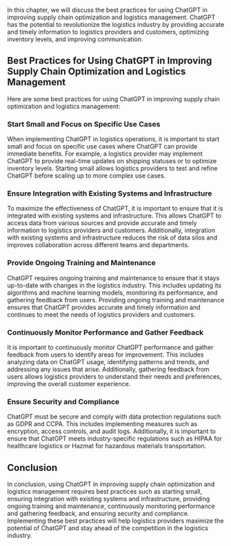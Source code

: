 
In this chapter, we will discuss the best practices for using ChatGPT in improving supply chain optimization and logistics management. ChatGPT has the potential to revolutionize the logistics industry by providing accurate and timely information to logistics providers and customers, optimizing inventory levels, and improving communication.

Best Practices for Using ChatGPT in Improving Supply Chain Optimization and Logistics Management
------------------------------------------------------------------------------------------------

Here are some best practices for using ChatGPT in improving supply chain optimization and logistics management:

### Start Small and Focus on Specific Use Cases

When implementing ChatGPT in logistics operations, it is important to start small and focus on specific use cases where ChatGPT can provide immediate benefits. For example, a logistics provider may implement ChatGPT to provide real-time updates on shipping statuses or to optimize inventory levels. Starting small allows logistics providers to test and refine ChatGPT before scaling up to more complex use cases.

### Ensure Integration with Existing Systems and Infrastructure

To maximize the effectiveness of ChatGPT, it is important to ensure that it is integrated with existing systems and infrastructure. This allows ChatGPT to access data from various sources and provide accurate and timely information to logistics providers and customers. Additionally, integration with existing systems and infrastructure reduces the risk of data silos and improves collaboration across different teams and departments.

### Provide Ongoing Training and Maintenance

ChatGPT requires ongoing training and maintenance to ensure that it stays up-to-date with changes in the logistics industry. This includes updating its algorithms and machine learning models, monitoring its performance, and gathering feedback from users. Providing ongoing training and maintenance ensures that ChatGPT provides accurate and timely information and continues to meet the needs of logistics providers and customers.

### Continuously Monitor Performance and Gather Feedback

It is important to continuously monitor ChatGPT performance and gather feedback from users to identify areas for improvement. This includes analyzing data on ChatGPT usage, identifying patterns and trends, and addressing any issues that arise. Additionally, gathering feedback from users allows logistics providers to understand their needs and preferences, improving the overall customer experience.

### Ensure Security and Compliance

ChatGPT must be secure and comply with data protection regulations such as GDPR and CCPA. This includes implementing measures such as encryption, access controls, and audit logs. Additionally, it is important to ensure that ChatGPT meets industry-specific regulations such as HIPAA for healthcare logistics or Hazmat for hazardous materials transportation.

Conclusion
----------

In conclusion, using ChatGPT in improving supply chain optimization and logistics management requires best practices such as starting small, ensuring integration with existing systems and infrastructure, providing ongoing training and maintenance, continuously monitoring performance and gathering feedback, and ensuring security and compliance. Implementing these best practices will help logistics providers maximize the potential of ChatGPT and stay ahead of the competition in the logistics industry.


